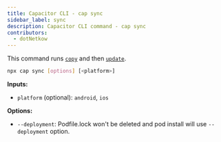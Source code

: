 ```yaml
---
title: Capacitor CLI - cap sync
sidebar_label: sync
description: Capacitor CLI command - cap sync
contributors:
  - dotNetkow
---
```


This command runs [`copy`](copy.md) and then [`update`](update.md).

```bash
npx cap sync [options] [<platform>]
```

<strong>Inputs:</strong>

- `platform` (optional): `android`, `ios`

<strong>Options:</strong>

- `--deployment`: Podfile.lock won't be deleted and pod install will use `--deployment` option.
